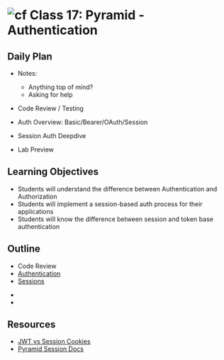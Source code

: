 # ![cf](http://i.imgur.com/7v5ASc8.png) Class 17: Pyramid - Authentication

## Daily Plan
- Notes:
    - Anything top of mind?
    - Asking for help

- Code Review / Testing
- Auth Overview: Basic/Bearer/OAuth/Session
- Session Auth Deepdive
- Lab Preview

## Learning Objectives

- Students will understand the difference between Authentication and Authorization
- Students will implement a session-based auth process for their applications
- Students will know the difference between session and token base authentication

## Outline

- Code Review
- [Authentication]
- [Sessions]

<!-- links -->
- [Authentication]: ./notes/auth.md
- [Sessions]: ./notes/sessions.md

## Resources
- [JWT vs Session Cookies](https://ponyfoo.com/articles/json-web-tokens-vs-session-cookies)
- [Pyramid Session Docs](https://docs.pylonsproject.org/projects/pyramid/en/latest/api/session.html)
